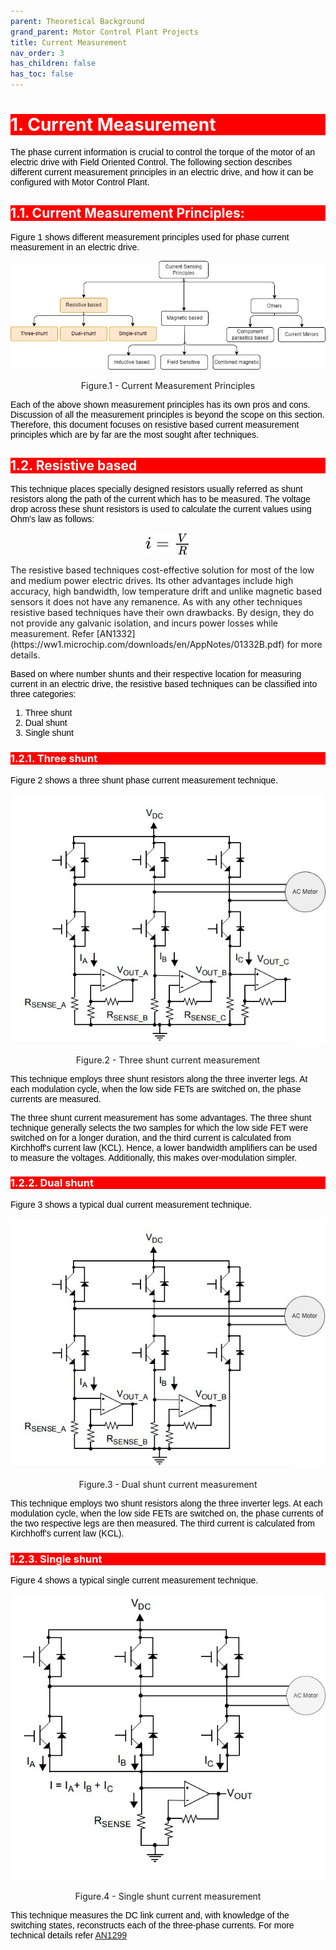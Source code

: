 ```yaml
---
parent: Theoretical Background
grand_parent: Motor Control Plant Projects
title: Current Measurement
nav_order: 3
has_children: false
has_toc: false
--- 
```


<style>
 body {
        counter-reset: h1;
        padding: 20px;
    }

   h1 {
        background-color: red;
        color: white;
        counter-reset: h2
    }

    h2 {
        background-color: red;
        color: white;
        counter-reset: h3
    }

    h3 {
        background-color: red;
        color: white;
        counter-reset: h4
    }

    h1:before {
        background-color: red;
        color: white;
        counter-increment: h1;
        content: counter(h1) ". "
    }

    h2:before {
        background-color: red;
        color: white;
        counter-increment: h2;
        content: counter(h1) "." counter(h2) ". "
    }

    h3:before {
        background-color: red;
        color: white;
        counter-increment: h3;
        content: counter(h1) "." counter(h2) "." counter(h3) ". "
    }

    h4:before {
        background-color: red;
        color: white;
        counter-increment: h4;
        content: counter(h1) "." counter(h2) "." counter(h3) "." counter(h4) ". "
    }
    p{
        color: black;
        font-family: "Arial", Helvetica, sans-serif;
    }

    article {
        max-width: 50em;
        background: white;
        padding: 2em;
        margin: 1em auto;
    }

    .table-of-contents {
        float: right;
        width: 40%;
        background: #eee;
        font-size: 0.8em;
        padding: 1em 2em;
        margin: 0 0 0.5em 0.5em;
    }
    .table-of-contents ul {
        padding: 0;
    }
    .table-of-contents li {
        margin: 0 0 0.25em 0;
    }
    .table-of-contents a {
        text-decoration: none;
    }
    .table-of-contents a:hover,
    .table-of-contents a:active {
        text-decoration: underline;
    }

    h3:target {
        animation: highlight 1s ease;
    }

    @keyframes highlight {
    from { background: yellow; }
    to { background: white; }
    }

    li{
        color: black;
        font-family: "Arial", Helvetica, sans-serif;
    }

    table{
        color: black;
        font-family: "Arial", Helvetica, sans-serif;
    }

    }
}
</style>


# Current Measurement
The phase current information is crucial to control the torque of the motor of an electric drive with Field Oriented Control. The following section describes different current measurement principles in an electric drive, and how it can be configured with Motor Control Plant.

## Current Measurement Principles:
Figure 1 shows different measurement principles used for phase current measurement in an electric drive.

<p align="center">
  <img src="images/current_measurement.jpg"/>
  <figcaption align= "center">Figure.1 - Current Measurement Principles </figcaption>
</p>

Each of the above shown measurement principles has its own pros and cons. Discussion of all the measurement principles is beyond the scope on this section. Therefore, this document focuses on resistive based current measurement principles which are by far are the most sought after techniques.

## Resistive based
This technique places specially designed resistors usually referred as shunt resistors along the path of the current which has to be measured. The voltage drop across these shunt resistors is used to calculate the current values using Ohm's law as follows:

<!-- $
 i = \frac{V}{R}
$ --> 
<p align="center">
<img style="transform: translateY(0.1em); background: white;" src="svg\Sy2CyWsPrS.svg">
</p>
The resistive based techniques cost-effective solution for most of the low and medium power electric drives. Its other advantages include high accuracy, high bandwidth, low temperature drift and unlike magnetic based sensors it does not have any remanence.  As with any other techniques resistive based techniques have their own drawbacks. By design, they do not provide any galvanic isolation, and incurs power losses while measurement. Refer [AN1332](https://ww1.microchip.com/downloads/en/AppNotes/01332B.pdf) for more details.

Based on where number shunts and their respective location for measuring current in an electric drive, the resistive based techniques can be classified into three categories:
1. Three shunt
2. Dual shunt
3. Single shunt 


### Three shunt
Figure 2 shows a three shunt phase current measurement technique.

<p align="center">
  <img src="images/triple_shunt_current_measurement.jpg"/>
  <figcaption align= "center">Figure.2 - Three shunt current measurement </figcaption>
</p>


This technique employs three shunt resistors along the three inverter legs. At each modulation cycle, when the low side FETs are switched on, the phase currents are measured.

The three shunt current measurement has some advantages. The three shunt technique generally selects the two samples for which the low side FET were switched on for a longer duration, and the third current is calculated from Kirchhoff's current law (KCL). Hence, a lower bandwidth amplifiers can be used to measure the voltages. Additionally, this makes over-modulation simpler.

### Dual shunt

Figure 3 shows a typical dual current measurement technique.

<p align="center">
  <img src="images/dual_shunt_current_measurement.jpg "Dual shunt current measurement")
.jpg" />
  <figcaption align= "center">Figure.3 - Dual shunt current measurement </figcaption>
</p>

This technique employs two shunt resistors along the three inverter legs. At each modulation cycle, when the low side FETs are switched on, the phase currents of the two respective legs are then measured. The third current is calculated from Kirchhoff's current law (KCL).

### Single shunt

Figure 4 shows a typical single current measurement technique.

<p align="center">
  <img src="images/single_shunt_current_measurement.jpg"/>
  <figcaption align= "center">Figure.4 - Single shunt current measurement </figcaption>
</p>

This technique measures the DC link current and, with knowledge of the
switching states, reconstructs each of the three-phase currents. For more technical details refer [AN1299](https://ww1.microchip.com/downloads/en/Appnotes/01299A.pdf)


